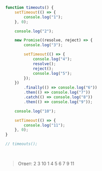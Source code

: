 &nbsp;
&nbsp;
&nbsp;

```js
function timeouts() {
    setTimeout(() => {
        console.log("1");
    }, 0);

    console.log("2");

    new Promise((resolve, reject) => {
        console.log("3");

        setTimeout(() => {
            console.log("4");
            resolve();
            reject();
            console.log("5");
        });
    })
        .finally(() => console.log("6"))
        .then(() => console.log("7"))
        .catch(() => console.log("8"))
        .then(() => console.log("9"));

    console.log("10");

    setTimeout(() => {
        console.log("11");
    }, 0);
}

// timeouts();
```

&nbsp;
&nbsp;
&nbsp;

> Ответ: 2 3 10 1 4 5 6 7 9 11

&nbsp;
&nbsp;
&nbsp;
